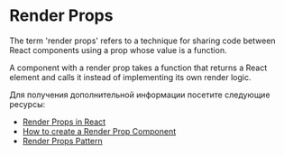 # Render Props

The term 'render props' refers to a technique for sharing code between React components using a prop whose value is a function.

A component with a render prop takes a function that returns a React element and calls it instead of implementing its own render logic.

Для получения дополнительной информации посетите следующие ресурсы:

- [Render Props in React](https://react.dev/learn/passing-props-to-a-component)
- [How to create a Render Prop Component](https://www.robinwieruch.de/react-render-props/)
- [Render Props Pattern](https://www.patterns.dev/posts/render-props-pattern/)